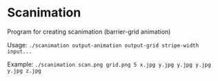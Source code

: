 # Scanimation
Program for creating scanimation (barrier-grid animation)

Usage:
`./scanimation output-animation output-grid stripe-width input...`

Example:
`./scanimation scan.png grid.png 5 x.jpg y.jpg y.jpg y.jpg y.jpg z.jpg`
